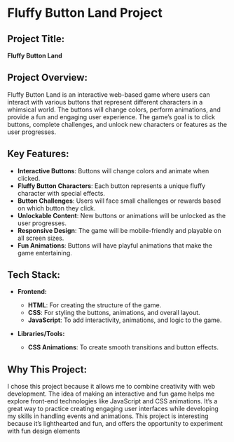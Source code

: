 # Fluffy Button Land Project

## Project Title:
**Fluffy Button Land**

## Project Overview:
Fluffy Button Land is an interactive web-based game where users can interact with various buttons that represent different characters in a whimsical world. The buttons will change colors, perform animations, and provide a fun and engaging user experience. The game’s goal is to click buttons, complete challenges, and unlock new characters or features as the user progresses.

## Key Features:
- **Interactive Buttons**: Buttons will change colors and animate when clicked.
- **Fluffy Button Characters**: Each button represents a unique fluffy character with special effects.
- **Button Challenges**: Users will face small challenges or rewards based on which button they click.
- **Unlockable Content**: New buttons or animations will be unlocked as the user progresses.
- **Responsive Design**: The game will be mobile-friendly and playable on all screen sizes.
- **Fun Animations**: Buttons will have playful animations that make the game entertaining.

## Tech Stack:
- **Frontend:**
  - **HTML**: For creating the structure of the game.
  - **CSS**: For styling the buttons, animations, and overall layout.
  - **JavaScript**: To add interactivity, animations, and logic to the game.
  
- **Libraries/Tools:**
  - **CSS Animations**: To create smooth transitions and button effects.

## Why This Project:
I chose this project because it allows me to combine creativity with web development. The idea of making an interactive and fun game helps me explore front-end technologies like JavaScript and CSS animations. It’s a great way to practice creating engaging user interfaces while developing my skills in handling events and animations. This project is interesting because it’s lighthearted and fun, and offers the opportunity to experiment with fun design elements
